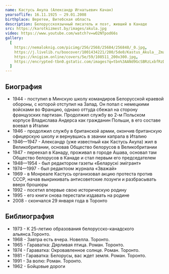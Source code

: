 ```yaml
---
name: Кастусь Акула (Александр Игнатьевич Качан)
yearsoflife: 16.11.1925 — 29.01.2008
birthplace: Веретеи, Витебская область
description: Белорусскоязычный писатель и поэт, живший в Канаде
src: https://karotkizmest.by/images/akula.jpg
video: https://www.youtube.com/watch?v=wO2NTpod66s
gallery:
  [
    https://nemaloknig.com/picimg/256/2568/25684/256848/_0.jpg,
    https://j.livelib.ru/boocover/1001434221/200/5de0/Kastus_Akula__Zmagarnyya_darogi.jpg,
    https://knigism.online/covers/5e/59/108511_200x300.jpg,
    https://encrypted-tbn0.gstatic.com/images?q=tbn%3AANd9GcSBRzLxbfRzD8YztkxamAAO8_mptQel_sdmZO04FCmwsojW6xAE,
  ]
---
```


## Биография

- 1944 - поступил в Минскую школу командиров Белорусской краевой обороны, с которой отступил на Запад. Он попал с немецкими войсками во Францию, однако оттуда сбежал на сторону французских партизан. Продолжил службу во 2-м Польском корпусе Владислава Андерса как гражданин Польши, в его составе воевал в Италии
- 1946 - продолжил службу в британской армии, окончив британскую офицерскую школу и вернувшись в звании капрала в Италию
- 1946—1947 - Александр (уже известный как Кастусь Акула) жил в Великобритании, основав Общество белорусов в Великобритании
- 1947 - переехал в Канаду, проживал в городе Ашава, основал там Общество белорусов в Канаде и стал первым его председателем
- 1948—1954 - был редактором газеты «Беларускі эмігрант»
- 1974—1997 - был редактоом журнала «Зважай»
- 1969 - в Монреале Кастусь организовал акцию протеста против СССР, начав выкрикивать антисоветские лозунги и разбрасывать вверх брошюры
- 1992 - посетил впервые свою историческую родину
- 1995 - его книги снова перестали издавать на родине
- 2008 - скончался 29 января года в Торонто

## Библиография

- 1973 - К 25-летию образования белорусско-канадского альянса.Торонто.
- 1968 - Завтра есть вчера. Новелла. Торонто.
- 1965 - Гараватка: Дярливая птица. Роман. Торонто.
- 1974 - Гараватка: Окровавленное солнце. Роман. Торонто.
- 1981 - Гараватка: Белорусы, вас ждет земля. Роман. Торонто.
- 1991 - За волю: Роман. Торонто.
- 1962 - Бойцовые дороги
